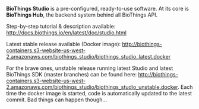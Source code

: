 **BioThings Studio** is a pre-configured, ready-to-use software. At its core is **BioThings Hub**, the backend system behind all BioThings API.

Step-by-step tutorial & description available: http://docs.biothings.io/en/latest/doc/studio.html

Latest stable release available (Docker image): http://biothings-containers.s3-website-us-west-2.amazonaws.com/biothings_studio/biothings_studio_latest.docker


For the brave ones, unstable release running latest Studio and latest BioThings SDK (master branches) can be found here: http://biothings-containers.s3-website-us-west-2.amazonaws.com/biothings_studio/biothings_studio_unstable.docker. Each time the docker image is started, code is automatically updated to the latest commit. Bad things can happen though...
